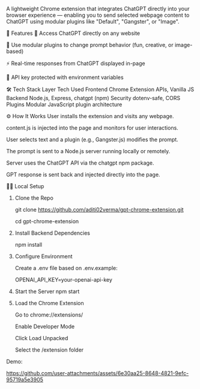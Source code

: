 A lightweight Chrome extension that integrates ChatGPT directly into your browser experience — enabling you to send selected webpage content to ChatGPT using modular plugins like "Default", "Gangster", or "Image".



🚀 Features
🧠 Access ChatGPT directly on any website

🧩 Use modular plugins to change prompt behavior (fun, creative, or image-based)

⚡ Real-time responses from ChatGPT displayed in-page

🔐 API key protected with environment variables



🛠️ Tech Stack
Layer	Tech Used
Frontend    	Chrome Extension APIs, Vanilla JS
Backend	      Node.js, Express, chatgpt (npm)
Security	    dotenv-safe, CORS
Plugins      	Modular JavaScript plugin architecture



⚙️ How It Works
User installs the extension and visits any webpage.

content.js is injected into the page and monitors for user interactions.

User selects text and a plugin (e.g., Gangster.js) modifies the prompt.

The prompt is sent to a Node.js server running locally or remotely.

Server uses the ChatGPT API via the chatgpt npm package.

GPT response is sent back and injected directly into the page.



🧑‍💻 Local Setup

1. Clone the Repo
   
   git clone https://github.com/aditi02verma/gpt-chrome-extension.git

   cd gpt-chrome-extension

2. Install Backend Dependencies

   npm install

3.  Configure Environment

    Create a .env file based on .env.example:

    OPENAI_API_KEY=your-openai-api-key



4. Start the Server
   npm start



5. Load the Chrome Extension

   Go to chrome://extensions/

   Enable Developer Mode

   Click Load Unpacked

   Select the /extension folder




 
 Demo:



https://github.com/user-attachments/assets/6e30aa25-8648-4821-9efc-95719a5e3905


